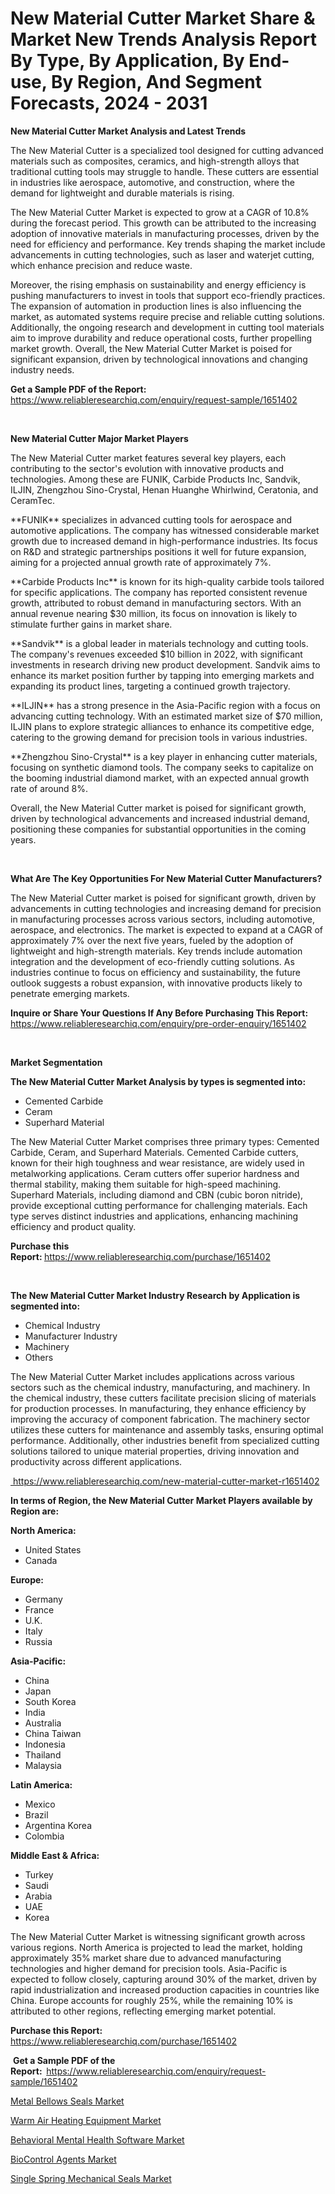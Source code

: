 <p><h1>New Material Cutter Market Share & Market New Trends Analysis Report By Type, By Application, By End-use, By Region, And Segment Forecasts, 2024 - 2031</h1></p><p><strong>New Material Cutter Market Analysis and Latest Trends</strong></p>
<p><p>The New Material Cutter is a specialized tool designed for cutting advanced materials such as composites, ceramics, and high-strength alloys that traditional cutting tools may struggle to handle. These cutters are essential in industries like aerospace, automotive, and construction, where the demand for lightweight and durable materials is rising.</p><p>The New Material Cutter Market is expected to grow at a CAGR of 10.8% during the forecast period. This growth can be attributed to the increasing adoption of innovative materials in manufacturing processes, driven by the need for efficiency and performance. Key trends shaping the market include advancements in cutting technologies, such as laser and waterjet cutting, which enhance precision and reduce waste. </p><p>Moreover, the rising emphasis on sustainability and energy efficiency is pushing manufacturers to invest in tools that support eco-friendly practices. The expansion of automation in production lines is also influencing the market, as automated systems require precise and reliable cutting solutions. Additionally, the ongoing research and development in cutting tool materials aim to improve durability and reduce operational costs, further propelling market growth. Overall, the New Material Cutter Market is poised for significant expansion, driven by technological innovations and changing industry needs.</p></p>
<p><strong>Get a Sample PDF of the Report:&nbsp;</strong> <a href="https://www.reliableresearchiq.com/enquiry/request-sample/1651402?utm_campaign=100&utm_medium=2&utm_source=Github&utm_content=ia&utm_term=18112024&utm_id=new-material-cutter">https://www.reliableresearchiq.com/enquiry/request-sample/1651402</a></p>
<p>&nbsp;</p>
<p><strong>New Material Cutter Major Market Players</strong></p>
<p><p>The New Material Cutter market features several key players, each contributing to the sector's evolution with innovative products and technologies. Among these are FUNIK, Carbide Products Inc, Sandvik, ILJIN, Zhengzhou Sino-Crystal, Henan Huanghe Whirlwind, Ceratonia, and CeramTec.</p><p>**FUNIK** specializes in advanced cutting tools for aerospace and automotive applications. The company has witnessed considerable market growth due to increased demand in high-performance industries. Its focus on R&D and strategic partnerships positions it well for future expansion, aiming for a projected annual growth rate of approximately 7%.</p><p>**Carbide Products Inc** is known for its high-quality carbide tools tailored for specific applications. The company has reported consistent revenue growth, attributed to robust demand in manufacturing sectors. With an annual revenue nearing $30 million, its focus on innovation is likely to stimulate further gains in market share.</p><p>**Sandvik** is a global leader in materials technology and cutting tools. The company's revenues exceeded $10 billion in 2022, with significant investments in research driving new product development. Sandvik aims to enhance its market position further by tapping into emerging markets and expanding its product lines, targeting a continued growth trajectory.</p><p>**ILJIN** has a strong presence in the Asia-Pacific region with a focus on advancing cutting technology. With an estimated market size of $70 million, ILJIN plans to explore strategic alliances to enhance its competitive edge, catering to the growing demand for precision tools in various industries.</p><p>**Zhengzhou Sino-Crystal** is a key player in enhancing cutter materials, focusing on synthetic diamond tools. The company seeks to capitalize on the booming industrial diamond market, with an expected annual growth rate of around 8%.</p><p>Overall, the New Material Cutter market is poised for significant growth, driven by technological advancements and increased industrial demand, positioning these companies for substantial opportunities in the coming years.</p></p>
<p>&nbsp;</p>
<p><strong>What Are The Key Opportunities For New Material Cutter Manufacturers?</strong></p>
<p><p>The New Material Cutter market is poised for significant growth, driven by advancements in cutting technologies and increasing demand for precision in manufacturing processes across various sectors, including automotive, aerospace, and electronics. The market is expected to expand at a CAGR of approximately 7% over the next five years, fueled by the adoption of lightweight and high-strength materials. Key trends include automation integration and the development of eco-friendly cutting solutions. As industries continue to focus on efficiency and sustainability, the future outlook suggests a robust expansion, with innovative products likely to penetrate emerging markets.</p></p>
<p><strong>Inquire or Share Your Questions If Any Before Purchasing This Report:</strong> <a href="https://www.reliableresearchiq.com/enquiry/pre-order-enquiry/1651402?utm_campaign=100&utm_medium=2&utm_source=Github&utm_content=ia&utm_term=18112024&utm_id=new-material-cutter">https://www.reliableresearchiq.com/enquiry/pre-order-enquiry/1651402</a></p>
<p>&nbsp;</p>
<p><strong>Market Segmentation</strong></p>
<p><strong>The New Material Cutter Market Analysis by types is segmented into:</strong></p>
<p><ul><li>Cemented Carbide</li><li>Ceram</li><li>Superhard Material</li></ul></p>
<p><p>The New Material Cutter Market comprises three primary types: Cemented Carbide, Ceram, and Superhard Materials. Cemented Carbide cutters, known for their high toughness and wear resistance, are widely used in metalworking applications. Ceram cutters offer superior hardness and thermal stability, making them suitable for high-speed machining. Superhard Materials, including diamond and CBN (cubic boron nitride), provide exceptional cutting performance for challenging materials. Each type serves distinct industries and applications, enhancing machining efficiency and product quality.</p></p>
<p><strong>Purchase this Report:&nbsp;</strong><a href="https://www.reliableresearchiq.com/purchase/1651402?utm_campaign=100&utm_medium=2&utm_source=Github&utm_content=ia&utm_term=18112024&utm_id=new-material-cutter">https://www.reliableresearchiq.com/purchase/1651402</a></p>
<p>&nbsp;</p>
<p><strong>The New Material Cutter Market Industry Research by Application is segmented into:</strong></p>
<p><ul><li>Chemical Industry</li><li>Manufacturer Industry</li><li>Machinery</li><li>Others</li></ul></p>
<p><p>The New Material Cutter Market includes applications across various sectors such as the chemical industry, manufacturing, and machinery. In the chemical industry, these cutters facilitate precision slicing of materials for production processes. In manufacturing, they enhance efficiency by improving the accuracy of component fabrication. The machinery sector utilizes these cutters for maintenance and assembly tasks, ensuring optimal performance. Additionally, other industries benefit from specialized cutting solutions tailored to unique material properties, driving innovation and productivity across different applications.</p></p>
<p><a href="https://www.reliableresearchiq.com/new-material-cutter-market-r1651402?utm_campaign=100&utm_medium=2&utm_source=Github&utm_content=ia&utm_term=18112024&utm_id=new-material-cutter">&nbsp;https://www.reliableresearchiq.com/new-material-cutter-market-r1651402</a></p>
<p><strong>In terms of Region, the New Material Cutter Market Players available by Region are:</strong></p>
<p>
    <p> <strong> North America: </strong>
        <ul>
            <li>United States</li>
            <li>Canada</li>
        </ul>
        </p> 
    <p> <strong> Europe: </strong>
        <ul>
            <li>Germany</li>
            <li>France</li>
            <li>U.K.</li>
            <li>Italy</li>
            <li>Russia</li>
        </ul>
        </p> 
    <p> <strong> Asia-Pacific: </strong>
        <ul>
            <li>China</li>
            <li>Japan</li>
            <li>South Korea</li>
            <li>India</li>
            <li>Australia</li>
            <li>China Taiwan</li>
            <li>Indonesia</li>
            <li>Thailand</li>
            <li>Malaysia</li>
        </ul>
        </p> 
    <p> <strong> Latin America: </strong>
        <ul>
            <li>Mexico</li>
            <li>Brazil</li>
            <li>Argentina Korea</li>
            <li>Colombia</li>
        </ul>
        </p> 
    <p> <strong> Middle East & Africa: </strong>
        <ul>
            <li>Turkey</li>
            <li>Saudi</li>
            <li>Arabia</li>
            <li>UAE</li>
            <li>Korea</li>
        </ul>
    </p>
    </p>
<p><p>The New Material Cutter Market is witnessing significant growth across various regions. North America is projected to lead the market, holding approximately 35% market share due to advanced manufacturing technologies and higher demand for precision tools. Asia-Pacific is expected to follow closely, capturing around 30% of the market, driven by rapid industrialization and increased production capacities in countries like China. Europe accounts for roughly 25%, while the remaining 10% is attributed to other regions, reflecting emerging market potential.</p></p>
<p><strong>Purchase this Report: </strong><a href="https://www.reliableresearchiq.com/purchase/1651402?utm_campaign=100&utm_medium=2&utm_source=Github&utm_content=ia&utm_term=18112024&utm_id=new-material-cutter">https://www.reliableresearchiq.com/purchase/1651402</a></p>
<p>&nbsp;<strong>Get a Sample PDF of the Report:&nbsp;&nbsp;</strong><a href="https://www.reliableresearchiq.com/enquiry/request-sample/1651402?utm_campaign=100&utm_medium=2&utm_source=Github&utm_content=ia&utm_term=18112024&utm_id=new-material-cutter">https://www.reliableresearchiq.com/enquiry/request-sample/1651402</a></p>
<p><strong></strong></p>
<p><p><a href="https://www.linkedin.com/pulse/metal-bellows-seals-market-evolution-regional-adaptations-flslf?utm_campaign=100&utm_medium=2&utm_source=Github&utm_content=ia&utm_term=18112024&utm_id=new-material-cutter">Metal Bellows Seals Market</a></p><p><a href="https://www.linkedin.com/pulse/global-warm-air-heating-equipment-industry-analysis-share-lqbtf?utm_campaign=100&utm_medium=2&utm_source=Github&utm_content=ia&utm_term=18112024&utm_id=new-material-cutter">Warm Air Heating Equipment Market</a></p><p><a href="https://issuu.com/reportprime-2/docs/behavioral-mental-health-software-m_95c9eee804222f?utm_campaign=100&utm_medium=2&utm_source=Github&utm_content=ia&utm_term=18112024&utm_id=new-material-cutter">Behavioral Mental Health Software Market</a></p><p><a href="https://issuu.com/reportprime-2/docs/biocontrol-agents-market-size-2030._82755888d2e0cb?utm_campaign=100&utm_medium=2&utm_source=Github&utm_content=ia&utm_term=18112024&utm_id=new-material-cutter">BioControl Agents Market</a></p><p><a href="https://www.linkedin.com/pulse/driving-forces-global-single-spring-mechanical-seals-market-cpcrf?utm_campaign=100&utm_medium=2&utm_source=Github&utm_content=ia&utm_term=18112024&utm_id=new-material-cutter">Single Spring Mechanical Seals Market</a></p></p>